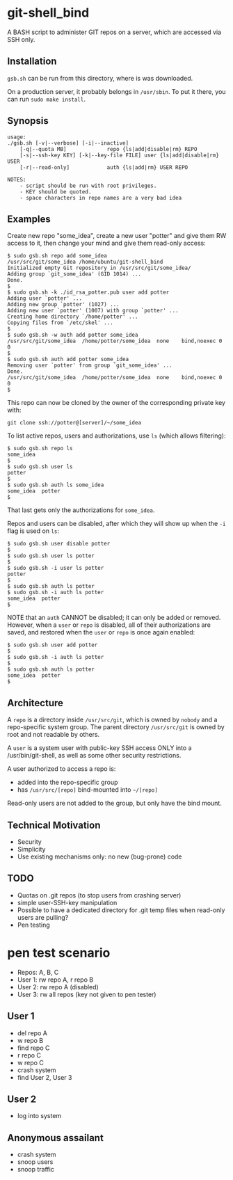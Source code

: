 # git-shell_bind
A BASH script to administer GIT repos on a server, which are accessed via SSH only.

## Installation
`gsb.sh` can be run from this directory, where is was downloaded.

On a production server, it probably belongs in `/usr/sbin`.
To put it there, you can run `sudo make install`.

## Synopsis
```
usage:
./gsb.sh [-v|--verbose] [-i|--inactive]
	[-q|--quota MB]				repo {ls|add|disable|rm} REPO
	[-s|--ssh-key KEY] [-k|--key-file FILE]	user {ls|add|disable|rm} USER
	[-r|--read-only]			auth {ls|add|rm} USER REPO

NOTES:
	- script should be run with root privileges.
	- KEY should be quoted.
	- space characters in repo names are a very bad idea
```

## Examples

Create new repo "some_idea", create a new user "potter" and give them RW access to it,
	then change your mind and give them read-only access:
```
$ sudo gsb.sh repo add some_idea
/usr/src/git/some_idea /home/ubuntu/git-shell_bind
Initialized empty Git repository in /usr/src/git/some_idea/
Adding group `git_some_idea' (GID 1014) ...
Done.
$
$ sudo gsb.sh -k ./id_rsa_potter.pub user add potter
Adding user `potter' ...
Adding new group `potter' (1027) ...
Adding new user `potter' (1007) with group `potter' ...
Creating home directory `/home/potter' ...
Copying files from `/etc/skel' ...
$
$ sudo gsb.sh -w auth add potter some_idea
/usr/src/git/some_idea	/home/potter/some_idea	none	bind,noexec	0	0
$
$ sudo gsb.sh auth add potter some_idea
Removing user `potter' from group `git_some_idea' ...
Done.
/usr/src/git/some_idea	/home/potter/some_idea	none	bind,noexec	0	0
$
```

This repo can now be cloned by the owner of the corresponding private key with:
```
git clone ssh://potter@[server]/~/some_idea
```

To list active repos, users and authorizations, use `ls` (which allows filtering):
```
$ sudo gsb.sh repo ls
some_idea
$
$ sudo gsb.sh user ls
potter
$
$ sudo gsb.sh auth ls some_idea
some_idea  potter
$
```

That last gets only the authorizations for `some_idea`.

Repos and users can be disabled, after which they will show up when the `-i`
	flag is used on `ls`:
```
$ sudo gsb.sh user disable potter
$
$ sudo gsb.sh user ls potter
$
$ sudo gsb.sh -i user ls potter
potter
$
$ sudo gsb.sh auth ls potter
$ sudo gsb.sh -i auth ls potter
some_idea  potter
$
```

NOTE that an `auth` CANNOT be disabled; it can only be added or removed.
However, when a `user` or `repo` is disabled, all of their authorizations are saved,
	and restored when the `user` or `repo` is once again enabled:
```
$ sudo gsb.sh user add potter
$
$ sudo gsb.sh -i auth ls potter
$
$ sudo gsb.sh auth ls potter
some_idea  potter
$
```


## Architecture
A `repo` is a directory inside `/usr/src/git`, which is owned by `nobody` and a repo-specific system group.
The parent directory `/usr/src/git` is owned by root and not readable by others.

A `user` is a system user with public-key SSH access ONLY into a /usr/bin/git-shell,
	as well as some other security restrictions.

A user authorized to access a repo is:

-	added into the repo-specific group
-	has `/usr/src/[repo]` bind-mounted into `~/[repo]`

Read-only users are not added to the group, but only have the bind mount.


## Technical Motivation

-	Security
-	Simplicity
-	Use existing mechanisms only: no new (bug-prone) code


## TODO
- Quotas on .git repos (to stop users from crashing server)
- simple user-SSH-key manipulation
- Possible to have a dedicated directory for .git temp files when read-only users
	are pulling?
- Pen testing


# pen test scenario
-	Repos: A, B, C
-	User 1: rw repo A, r repo B
-	User 2: rw repo A (disabled)
-	User 3: rw all repos (key not given to pen tester)

## User 1
-	del repo A
-	w repo B
-	find repo C
-	r repo C
-	w repo C
-	crash system
-	find User 2, User 3

## User 2
-	log into system

## Anonymous assailant
-	crash system
-	snoop users
-	snoop traffic

